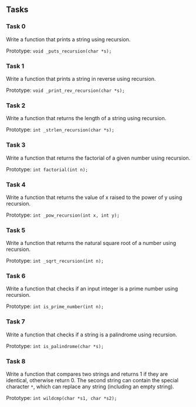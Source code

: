 ## Tasks

### Task 0

Write a function that prints a string using recursion.

Prototype: `void _puts_recursion(char *s);`

### Task 1

Write a function that prints a string in reverse using recursion.

Prototype: `void _print_rev_recursion(char *s);`

### Task 2

Write a function that returns the length of a string using recursion.

Prototype: `int _strlen_recursion(char *s);`

### Task 3

Write a function that returns the factorial of a given number using recursion.

Prototype: `int factorial(int n);`

### Task 4

Write a function that returns the value of x raised to the power of y using recursion.

Prototype: `int _pow_recursion(int x, int y);`

### Task 5

Write a function that returns the natural square root of a number using recursion.

Prototype: `int _sqrt_recursion(int n);`

### Task 6

Write a function that checks if an input integer is a prime number using recursion.

Prototype: `int is_prime_number(int n);`

### Task 7

Write a function that checks if a string is a palindrome using recursion.

Prototype: `int is_palindrome(char *s);`

### Task 8

Write a function that compares two strings and returns 1 if they are identical, otherwise return 0. The second string can contain the special character `*`, which can replace any string (including an empty string).

Prototype: `int wildcmp(char *s1, char *s2);`

